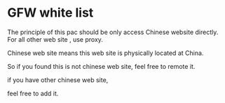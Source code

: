 GFW white list
=========

The principle of this pac should be only access Chinese website directly.
For all other web site , use proxy.

Chinese web site means this web site is physically located at China.

So if you found this is not chinese web site,
feel free to remote it.

if you have other chinese web site,

feel free to add it.